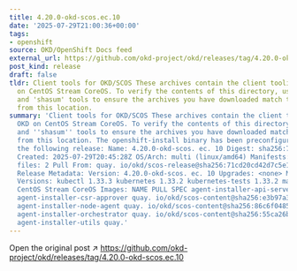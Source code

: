 ```yaml
---
title: 4.20.0-okd-scos.ec.10
date: '2025-07-29T21:00:36+00:00'
tags:
- openshift
source: OKD/OpenShift Docs feed
external_url: https://github.com/okd-project/okd/releases/tag/4.20.0-okd-scos.ec.10
post_kind: release
draft: false
tldr: Client tools for OKD/SCOS These archives contain the client tooling for OKD
  on CentOS Stream CoreOS. To verify the contents of this directory, use the 'gpg'
  and 'shasum' tools to ensure the archives you have downloaded match those published
  from this location.
summary: 'Client tools for OKD/SCOS These archives contain the client tooling for
  OKD on CentOS Stream CoreOS. To verify the contents of this directory, use the ''gpg''
  and ''shasum'' tools to ensure the archives you have downloaded match those published
  from this location. The openshift-install binary has been preconfigured to install
  the following release: Name: 4.20.0-okd-scos. ec. 10 Digest: sha256:71cd20cd42d7c5e15e092fff0fead6120e7d46c80a0222d0c74225e6bcaddf88
  Created: 2025-07-29T20:45:28Z OS/Arch: multi (linux/amd64) Manifests: 784 Metadata
  files: 2 Pull From: quay. io/okd/scos-release@sha256:71cd20cd42d7c5e15e092fff0fead6120e7d46c80a0222d0c74225e6bcaddf88
  Release Metadata: Version: 4.20.0-okd-scos. ec. 10 Upgrades: <none> Metadata: Component
  Versions: kubectl 1.33.3 kubernetes 1.33.2 kubernetes-tests 1.33.2 machine-os 10.0.20250715-0
  CentOS Stream CoreOS Images: NAME PULL SPEC agent-installer-api-server quay. io/okd/scos-content@sha256:83e89fe0dce54f4fa131b939ba32e3f81036cd69f26676c4e7082d1bcfcf8f31
  agent-installer-csr-approver quay. io/okd/scos-content@sha256:e3b97a35c94ac87d8af852f1cbcb5b2087f88f5b623b670895c46148ff3aeb50
  agent-installer-node-agent quay. io/okd/scos-content@sha256:86c6f0485879ccff1f67a3fb6d7b9a3abce2d14405f6b84f7914ed477fc12914
  agent-installer-orchestrator quay. io/okd/scos-content@sha256:55ca26b1da61d4fa7ad3d38441d0d0e7c78c7c53d041347f0df992c845b5492e
  agent-installer-utils quay.'
---
```

Open the original post ↗ https://github.com/okd-project/okd/releases/tag/4.20.0-okd-scos.ec.10
